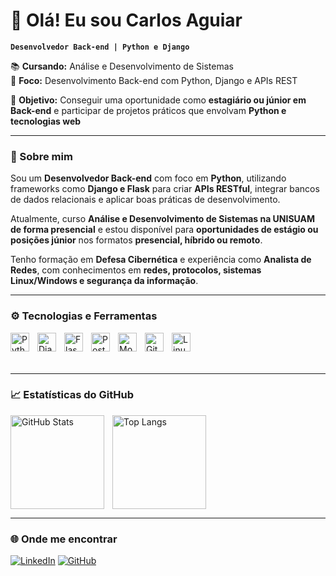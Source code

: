 # 👋 Olá! Eu sou Carlos Aguiar  

**`Desenvolvedor Back-end | Python e Django`**  

📚 **Cursando:** Análise e Desenvolvimento de Sistemas  
🚀 **Foco:** Desenvolvimento Back-end com Python, Django e APIs REST

🎯 **Objetivo:** Conseguir uma oportunidade como **estagiário ou júnior em Back-end** e participar de projetos práticos que envolvam **Python e tecnologias web**

---

### 📝 Sobre mim  
Sou um **Desenvolvedor Back-end** com foco em **Python**, utilizando frameworks como **Django e Flask** para criar **APIs RESTful**, integrar bancos de dados relacionais e aplicar boas práticas de desenvolvimento.  

Atualmente, curso **Análise e Desenvolvimento de Sistemas na UNISUAM de forma presencial** e estou disponível para **oportunidades de estágio ou posições júnior** nos formatos **presencial, híbrido ou remoto**.  

Tenho formação em **Defesa Cibernética** e experiência como **Analista de Redes**, com conhecimentos em **redes, protocolos, sistemas Linux/Windows e segurança da informação**.

---

### ⚙️ Tecnologias e Ferramentas  
<img align="left" alt="Python" title="Python" width="30px" style="padding-right: 10px;" src="https://cdn.jsdelivr.net/gh/devicons/devicon@latest/icons/python/python-original.svg" />
<img align="left" alt="Django" title="Django" width="30px" style="padding-right: 10px;" src="https://cdn.jsdelivr.net/gh/devicons/devicon@latest/icons/django/django-plain.svg" />
<img align="left" alt="Flask" title="Flask" width="30px" style="padding-right: 10px;" src="https://cdn.jsdelivr.net/gh/devicons/devicon@latest/icons/flask/flask-original.svg" />
<img align="left" alt="PostgreSQL" title="PostgreSQL" width="30px" style="padding-right: 10px;" src="https://cdn.jsdelivr.net/gh/devicons/devicon@latest/icons/postgresql/postgresql-original.svg" />
<img align="left" alt="MongoDB" title="MongoDB" width="30px" style="padding-right: 10px;" src="https://cdn.jsdelivr.net/gh/devicons/devicon@latest/icons/mongodb/mongodb-original.svg" />
<img align="left" alt="Git" title="Git" width="30px" style="padding-right: 10px;" src="https://cdn.jsdelivr.net/gh/devicons/devicon@latest/icons/git/git-original.svg" />
<img align="left" alt="Linux" title="Linux" width="30px" style="padding-right: 10px;" src="https://cdn.jsdelivr.net/gh/devicons/devicon@latest/icons/linux/linux-original.svg" />
<br/><br/><br/>

---

### 📈 Estatísticas do GitHub  
<img align="left" alt="GitHub Stats" height="150" style="padding-right: 10px;" src="https://github-readme-stats.vercel.app/api?username=carlostechcode&show_icons=true&theme=tokyonight&include_all_commits=true&locale=pt-br" />
<img align="left" alt="Top Langs" height="150" src="https://github-readme-stats.vercel.app/api/top-langs/?username=carlostechcode&theme=tokyonight&layout=compact&custom_title=Linguagens&langs_count=9" />
<br clear="both" />

---

### 🌐 Onde me encontrar  
[![LinkedIn](https://img.shields.io/badge/LinkedIn-0A66C2?style=for-the-badge&logo=linkedin&logoColor=white)](https://www.linkedin.com/in/carlostechcode/)
[![GitHub](https://img.shields.io/badge/GitHub-000?style=for-the-badge&logo=github&logoColor=white)](https://github.com/carlostechcode)
